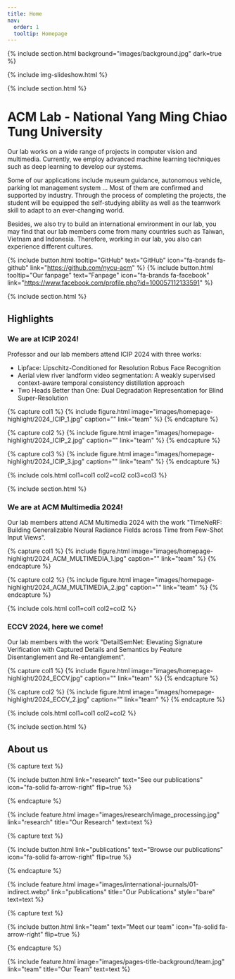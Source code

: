 ```yaml
---
title: Home
nav:
  order: 1
  tooltip: Homepage
---
```


{% include section.html background="images/background.jpg" dark=true %}

{% include img-slideshow.html %}

{% include section.html %}
# ACM Lab - National Yang Ming Chiao Tung University

Our lab works on a wide range of projects in computer vision and multimedia. Currently, we employ advanced machine learning techniques such as deep learning to develop our systems.

Some of our applications include museum guidance, autonomous vehicle, parking lot management system ... Most of them are confirmed and supported by industry. Through the process of completing the projects, the student will be equipped the self-studying ability as well as the teamwork skill to adapt to an ever-changing world.

Besides, we also try to build an international environment in our lab, you may find that our lab members come from many countries such as Taiwan, Vietnam and Indonesia. Therefore, working in our lab, you also can experience different cultures.

{%
  include button.html
  tooltip="GitHub"
  text="GitHub"
  icon="fa-brands fa-github"
  link="https://github.com/nycu-acm"
%}
{%
  include button.html
  tooltip="Our fanpage"
  text="Fanpage"
  icon="fa-brands fa-facebook"
  link="https://www.facebook.com/profile.php?id=100057112133591"
%}

<!--- START HIGHLIGHT -->

{% include section.html %}

## Highlights

<!--- Highlight 1 -->

### We are at ICIP 2024!
Professor and our lab members attend ICIP 2024 with three works: 
* Lipface: Lipschitz-Conditioned for Resolution Robus Face Recognition
* Aerial view river landform video segmentation: A weakly supervised context-aware temporal consistency distillation approach
* Two Heads Better than One: Dual Degradation Representation for Blind Super-Resolution

{% capture col1 %}
{%
  include figure.html
  image="images/homepage-highlight/2024_ICIP_1.jpg"
  caption=""
  link="team"
%}
{% endcapture %}

{% capture col2 %}
{%
  include figure.html
  image="images/homepage-highlight/2024_ICIP_2.jpg"
  caption=""
  link="team"
%}
{% endcapture %}

{% capture col3 %}
{%
  include figure.html
  image="images/homepage-highlight/2024_ICIP_3.jpg"
  caption=""
  link="team"
%}
{% endcapture %}

{% include cols.html col1=col1 col2=col2 col3=col3 %}

<!--- Highlight 2 -->

{% include section.html %}

### We are at ACM Multimedia 2024!
Our lab members attend ACM Multimedia 2024 with the work "TimeNeRF: Building Generalizable Neural Radiance Fields across Time from Few-Shot Input Views".

{% capture col1 %}
{%
  include figure.html
  image="images/homepage-highlight/2024_ACM_MULTIMEDIA_1.jpg"
  caption=""
  link="team"
%}
{% endcapture %}

{% capture col2 %}
{%
  include figure.html
  image="images/homepage-highlight/2024_ACM_MULTIMEDIA_2.jpg"
  caption=""
  link="team"
%}
{% endcapture %}


{% include cols.html col1=col1 col2=col2 %}

### ECCV 2024, here we come!
Our lab members with the work "DetailSemNet: Elevating Signature Verification with Captured Details and Semantics by Feature Disentanglement and Re-entanglement".

{% capture col1 %}
{%
  include figure.html
  image="images/homepage-highlight/2024_ECCV.jpg"
  caption=""
  link="team"
%}
{% endcapture %}

{% capture col2 %}
{%
  include figure.html
  image="images/homepage-highlight/2024_ECCV_2.jpg"
  caption=""
  link="team"
%}
{% endcapture %}

{% include cols.html col1=col1 col2=col2 %}

<!--- END HIGHLIGHT -->

<!--- START 'ABOUT US' -->

{% include section.html %}

## About us

<!--- Part "Our research" -->

{% capture text %}

<!-- Lorem ipsum dolor sit amet, consectetur adipiscing elit, sed do eiusmod tempor incididunt ut labore et dolore magna aliqua. -->

{%
  include button.html
  link="research"
  text="See our publications"
  icon="fa-solid fa-arrow-right"
  flip=true
%}

{% endcapture %}

{%
  include feature.html
  image="images/research/image_processing.jpg"
  link="research"
  title="Our Research"
  text=text
%}

<!--- Part "Browse our projects" --> 

{% capture text %}

<!-- Lorem ipsum dolor sit amet, consectetur adipiscing elit, sed do eiusmod tempor incididunt ut labore et dolore magna aliqua. -->

{%
  include button.html
  link="publications"
  text="Browse our publications"
  icon="fa-solid fa-arrow-right"
  flip=true
%}

{% endcapture %}

{%
  include feature.html
  image="images/international-journals/01-indirect.webp"
  link="publications"
  title="Our Publications"
  style="bare"
  text=text
%}

<!--- Part "Meet our team" --> 

{% capture text %}

<!-- Lorem ipsum dolor sit amet, consectetur adipiscing elit, sed do eiusmod tempor incididunt ut labore et dolore magna aliqua. -->

{%
  include button.html
  link="team"
  text="Meet our team"
  icon="fa-solid fa-arrow-right"
  flip=true
%}

{% endcapture %}

{%
  include feature.html
  image="images/pages-title-background/team.jpg"
  link="team"
  title="Our Team"
  text=text
%}
